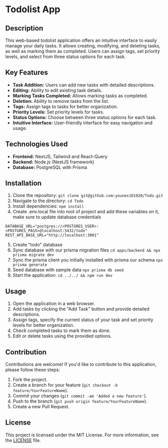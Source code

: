 # Todolist App

## Description

This web-based todolist application offers an intuitive interface to easily manage your daily tasks. It allows creating, modifying, and deleting tasks, as well as marking them as completed. Users can assign tags, set priority levels, and select from three status options for each task.

## Key Features

- **Task Addition:** Users can add new tasks with detailed descriptions.
- **Editing:** Ability to edit existing task details.
- **Marking Tasks Completed:** Allows marking tasks as completed.
- **Deletion:** Ability to remove tasks from the list.
- **Tags:** Assign tags to tasks for better organization.
- **Priority Levels:** Set priority levels for tasks.
- **Status Options:** Choose between three status options for each task.
- **Intuitive Interface:** User-friendly interface for easy navigation and usage.

## Technologies Used

- **Frontend:** NextJS, Tailwind and React-Query
- **Backend:** Node.js (NestJS framework)
- **Database:** PostgreSQL with Prisma

## Installation

1. Clone the repository: `git clone git@github.com:younes101020/Todo.git`
2. Navigate to the directory: `cd Todo`
3. Install dependencies: `npm install`
4. Create .env.local file into root of project and add these variables on it, make sure to update database credentials

```
DATABASE_URL="postgres://<POSTGRES_USER>:<POSTGRES_PASS>@localhost:5432/todo"
REST_API_BASE_URL="http://localhost:3001"
```

5. Create "todo" database
6. Sync database with our prisma migration files `cd apps/backend && npx prisma migrate dev`
7. Sync the prisma client you initially installed with prisma our schema `npx prisma generate`
8. Seed database with sample data `npx prisma db seed`
9. Start the application: `cd ../../ && npm run dev`

## Usage

1. Open the application in a web browser.
2. Add tasks by clicking the "Add Task" button and provide detailed descriptions.
3. Assign tags, specify the current status of your task and set priority levels for better organization.
4. Check completed tasks to mark them as done.
5. Edit or delete tasks using the provided options.

## Contribution

Contributions are welcome! If you'd like to contribute to this application, please follow these steps:

1. Fork the project.
2. Create a branch for your feature (`git checkout -b feature/YourFeatureName`).
3. Commit your changes (`git commit -am 'Added a new feature'`).
4. Push to the branch (`git push origin feature/YourFeatureName`).
5. Create a new Pull Request.

## License

This project is licensed under the MIT License. For more information, see the [LICENSE](LICENSE) file.
